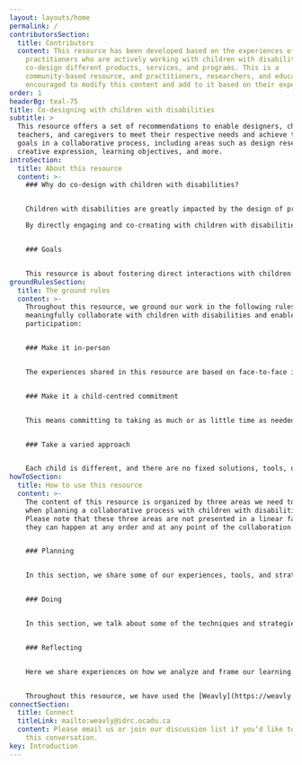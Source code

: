 ```yaml
---
layout: layouts/home
permalink: /
contributorsSection:
  title: Contributors
  content: This resource has been developed based on the experiences of
    practitioners who are actively working with children with disabilities to
    co-design different products, services, and programs. This is a
    community-based resource, and practitioners, researchers, and educators are
    encouraged to modify this content and add to it based on their experiences.
order: 1
headerBg: teal-75
title: Co-designing with children with disabilities
subtitle: >
  This resource offers a set of recommendations to enable designers, children,
  teachers, and caregivers to meet their respective needs and achieve their
  goals in a collaborative process, including areas such as design research,
  creative expression, learning objectives, and more.  
introSection:
  title: About this resource
  content: >-
    ### Why do co-design with children with disabilities?


    Children with disabilities are greatly impacted by the design of products, services, and environments around us. Unfortunately, they are often left out of the research, design, and development processes, pushed to the sidelines while decisions are made on their behalf by adult designers, researchers, and domain experts who may not have lived/living experiences of disability. Even when their caregivers or parents are involved, the children themselves are rarely given a voice.

    By directly engaging and co-creating with children with disabilities, we can gain invaluable insights into their needs and preferences. No more assuming what they like or need; instead, we'll work directly with them to co-create something they can use and enjoy. However, there are a host of challenges that impact on child participation and expression of ideas in a collaborative process; some structural, some interactional, some practical or physical or motivational. 


    ### Goals


    This resource is about fostering direct interactions with children with disabilities, empowering them to share their creativity and ideas in ways that are significant to them. We'll share experiences about how to learn from their unique perspectives, uncover needs, challenges, and gaps that might have otherwise gone unnoticed. This resource is an ever-growing collection that thrives on the contributions of educators, researchers, and designers who decide to share their experiences in a public forum.
groundRulesSection:
  title: The ground rules
  content: >-
    Throughout this resource, we ground our work in the following rules to
    meaningfully collaborate with children with disabilities and enable their
    participation:


    ### Make it in-person


    The experiences shared in this resource are based on face-to-face interactions with children with disabilities. Virtual interactions won’t create the same collaborative environments, and we may miss out on whole-body expressions and other environmental cues.


    ### Make it a child-centred commitment


    This means committing to taking as much or as little time as needed to establish and cultivate a trusting relationship with children with disabilities and making them feel comfortable interacting with others involved in the process.


    ### Take a varied approach


    Each child is different, and there are no fixed solutions, tools, or techniques to help us co-design with them. This resource is a place to reflect on what we have experienced through years of collaboration with children with disabilities, not to try to prescribe specific approaches or solutions.
howToSection:
  title: How to use this resource
  content: >-
    The content of this resource is organized by three areas we need to consider
    when planning a collaborative process with children with disabilities.
    Please note that these three areas are not presented in a linear fashion and
    they can happen at any order and at any point of the collaboration process.


    ### Planning


    In this section, we share some of our experiences, tools, and strategies that help us create an accessible environment where children feel safe and comfortable to express their ideas. 


    ### Doing


    In this section, we talk about some of the techniques and strategies we use to moderate the interaction between the designer/researcher and children with disabilities in a more inclusive and accessible way. 


    ### Reflecting


    Here we share experiences on how we analyze and frame our learning during different moments of interaction.


    Throughout this resource, we have used the [Weavly](https://weavly.org/) project as an example to explain how some of the recommendations have been put into practice. Weavly is an open-source and accessible coding environment, along with inclusive coding resources that have been co-designed and developed with children with disabilities, their educators, caregivers, and parents.
connectSection:
  title: Connect
  titleLink: mailto:weavly@idrc.ocadu.ca
  content: Please email us or join our discussion list if you’d like to be part of
    this conversation.
key: Introduction
---
```

